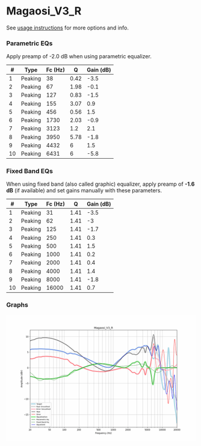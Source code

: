 # Magaosi_V3_R
See [usage instructions](https://github.com/jaakkopasanen/AutoEq#usage) for more options and info.

### Parametric EQs
Apply preamp of -2.0 dB when using parametric equalizer.

|   # | Type    |   Fc (Hz) |    Q |   Gain (dB) |
|-----|---------|-----------|------|-------------|
|   1 | Peaking |        38 | 0.42 |        -3.5 |
|   2 | Peaking |        67 | 1.98 |        -0.1 |
|   3 | Peaking |       127 | 0.83 |        -1.5 |
|   4 | Peaking |       155 | 3.07 |         0.9 |
|   5 | Peaking |       456 | 0.56 |         1.5 |
|   6 | Peaking |      1730 | 2.03 |        -0.9 |
|   7 | Peaking |      3123 | 1.2  |         2.1 |
|   8 | Peaking |      3950 | 5.78 |        -1.8 |
|   9 | Peaking |      4432 | 6    |         1.5 |
|  10 | Peaking |      6431 | 6    |        -5.8 |

### Fixed Band EQs
When using fixed band (also called graphic) equalizer, apply preamp of **-1.6 dB** (if available) and set gains manually with these parameters.

|   # | Type    |   Fc (Hz) |    Q |   Gain (dB) |
|-----|---------|-----------|------|-------------|
|   1 | Peaking |        31 | 1.41 |        -3.5 |
|   2 | Peaking |        62 | 1.41 |        -3   |
|   3 | Peaking |       125 | 1.41 |        -1.7 |
|   4 | Peaking |       250 | 1.41 |         0.3 |
|   5 | Peaking |       500 | 1.41 |         1.5 |
|   6 | Peaking |      1000 | 1.41 |         0.2 |
|   7 | Peaking |      2000 | 1.41 |         0.4 |
|   8 | Peaking |      4000 | 1.41 |         1.4 |
|   9 | Peaking |      8000 | 1.41 |        -1.8 |
|  10 | Peaking |     16000 | 1.41 |         0.7 |

### Graphs
![](./Magaosi_V3_R.png)
